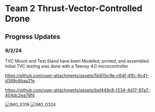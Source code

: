 # Team 2 Thrust-Vector-Controlled Drone

## Progress Updates

### 9/2/24
TVC Mount and Test Stand have been Modeled, printed, and assembled. Initial TVC testing was done with a Teensy 4.0 microcontroller

https://github.com/user-attachments/assets/5b97bc9e-c64f-4ffc-9c41-d388c6baa21e

https://github.com/user-attachments/assets/baf449c8-f234-4d17-97a7-404dc2ea78f4

![IMG_0319](https://github.com/user-attachments/assets/1bbb64ad-62a7-4951-8cc1-1ab967a1f79a)
![IMG_0324](https://github.com/user-attachments/assets/36601bc6-a19c-46f3-9ab2-b353215739c8)







